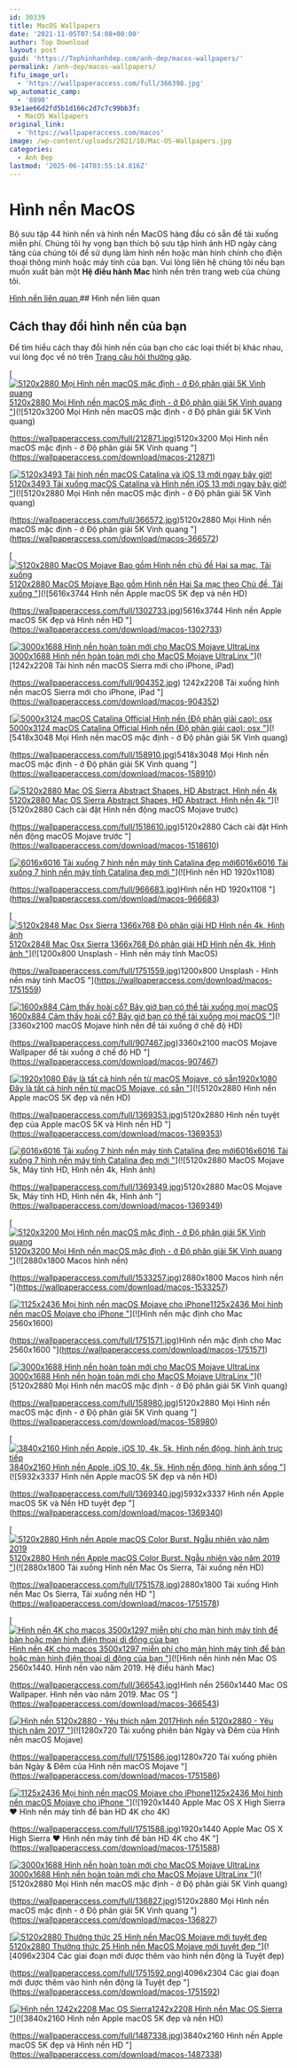 ```yaml
---
id: 30339
title: MacOS Wallpapers
date: '2021-11-05T07:54:08+00:00'
author: Top Download
layout: post
guid: 'https://Tophinhanhdep.com/anh-dep/macos-wallpapers/'
permalink: /anh-dep/macos-wallpapers/
fifu_image_url:
  - 'https://wallpaperaccess.com/full/366398.jpg'
wp_automatic_camp:
  - '8098'
93e1ae66d2fd5b1d166c2d7c7c99bb3f:
  - MacOS Wallpapers
original_link:
  - 'https://wallpaperaccess.com/macos'
image: /wp-content/uploads/2021/10/Mac-OS-Wallpapers.jpg
categories:
  - Ảnh Đẹp
lastmod: '2025-06-14T03:55:14.816Z'
---
```

# Hình nền MacOS

Bộ sưu tập 44 hình nền và hình nền MacOS hàng đầu có sẵn để tải xuống miễn phí. Chúng tôi hy vọng bạn thích bộ sưu tập hình ảnh HD ngày càng tăng của chúng tôi để sử dụng làm hình nền hoặc màn hình chính cho điện thoại thông minh hoặc máy tính của bạn. Vui lòng liên hệ chúng tôi nếu bạn muốn xuất bản một **Hệ điều hành Mac** hình nền trên trang web của chúng tôi.

[Hình nền liên quan ](#related) ## Hình nền liên quan

## Cách thay đổi hình nền của bạn

Để tìm hiểu cách thay đổi hình nền của bạn cho các loại thiết bị khác nhau, vui lòng đọc về nó trên [Trang câu hỏi thường gặp](https://tophinhanhdep.com/faq/).

  
[[![5120x2880 Mọi Hình nền macOS mặc định - ở Độ phân giải 5K Vinh quang](https://wallpaperaccess.com/full/366398.jpg)5120x2880 Mọi Hình nền macOS mặc định - ở Độ phân giải 5K Vinh quang "](https://wallpaperaccess.com/download/macos-366398)](![5120x3200 Mọi Hình nền macOS mặc định - ở Độ phân giải 5K Vinh quang)

(https://wallpaperaccess.com/full/212871.jpg)5120x3200 Mọi Hình nền macOS mặc định - ở Độ phân giải 5K Vinh quang "](https://wallpaperaccess.com/download/macos-212871)

[[![5120x3493 Tải hình nền macOS Catalina và iOS 13 mới ngay bây giờ!](https://wallpaperaccess.com/full/1751545.jpg)5120x3493 Tải xuống macOS Catalina và Hình nền iOS 13 mới ngay bây giờ! "](https://wallpaperaccess.com/download/macos-1751545)](![5120x2880 Mọi Hình nền macOS mặc định - ở Độ phân giải 5K Vinh quang)

(https://wallpaperaccess.com/full/366572.jpg)5120x2880 Mọi Hình nền macOS mặc định - ở Độ phân giải 5K Vinh quang "](https://wallpaperaccess.com/download/macos-366572)

[[![5120x2880 MacOS Mojave Bao gồm Hình nền chủ đề Hai sa mạc, Tải xuống](https://wallpaperaccess.com/full/1738129.jpg)5120x2880 MacOS Mojave Bao gồm Hình nền Hai Sa mạc theo Chủ đề, Tải xuống "](https://wallpaperaccess.com/download/macos-1738129)](![5616x3744 Hình nền Apple macOS 5K đẹp và nền HD)

(https://wallpaperaccess.com/full/1302733.jpg)5616x3744 Hình nền Apple macOS 5K đẹp và Hình nền HD "](https://wallpaperaccess.com/download/macos-1302733)

[[![3000x1688 Hình nền hoàn toàn mới cho MacOS Mojave UltraLinx](https://wallpaperaccess.com/full/1751549.jpg)3000x1688 Hình nền hoàn toàn mới cho MacOS Mojave UltraLinx "](https://wallpaperaccess.com/download/macos-1751549)](![1242x2208 Tải hình nền macOS Sierra mới cho iPhone, iPad)

(https://wallpaperaccess.com/full/904352.jpg) 1242x2208 Tải xuống hình nền macOS Sierra mới cho iPhone, iPad "](https://wallpaperaccess.com/download/macos-904352)

[[![5000x3124 macOS Catalina Official Hình nền (Độ phân giải cao): osx](https://wallpaperaccess.com/full/1422987.jpg)5000x3124 macOS Catalina Official Hình nền (Độ phân giải cao): osx "](https://wallpaperaccess.com/download/macos-1422987)](![5418x3048 Mọi Hình nền macOS mặc định - ở Độ phân giải 5K Vinh quang)

(https://wallpaperaccess.com/full/158910.jpg)5418x3048 Mọi Hình nền macOS mặc định - ở Độ phân giải 5K Vinh quang "](https://wallpaperaccess.com/download/macos-158910)

[[![5120x2880 Mac OS Sierra Abstract Shapes, HD Abstract, Hình nền 4k](https://wallpaperaccess.com/full/733749.jpg)5120x2880 Mac OS Sierra Abstract Shapes, HD Abstract, Hình nền 4k "](https://wallpaperaccess.com/download/macos-733749)](![5120x2880 Cách cài đặt Hình nền động macOS Mojave trước)

(https://wallpaperaccess.com/full/1518610.jpg)5120x2880 Cách cài đặt Hình nền động macOS Mojave trước "](https://wallpaperaccess.com/download/macos-1518610)

[[![6016x6016 Tải xuống 7 hình nền máy tính Catalina đẹp mới](https://wallpaperaccess.com/full/1511391.jpg)6016x6016 Tải xuống 7 hình nền máy tính Catalina đẹp mới "](https://wallpaperaccess.com/download/macos-1511391)](![Hình nền HD 1920x1108)

(https://wallpaperaccess.com/full/966683.jpg)Hình nền HD 1920x1108 "](https://wallpaperaccess.com/download/macos-966683)

[[![5120x2848 Mac Osx Sierra 1366x768 Độ phân giải HD Hình nền 4k, Hình ảnh](https://wallpaperaccess.com/full/894290.jpg)5120x2848 Mac Osx Sierra 1366x768 Độ phân giải HD Hình nền 4k, Hình ảnh "](https://wallpaperaccess.com/download/macos-894290)](![1200x800 Unsplash - Hình nền máy tính MacOS)

(https://wallpaperaccess.com/full/1751559.jpg)1200x800 Unsplash - Hình nền máy tính MacOS "](https://wallpaperaccess.com/download/macos-1751559)

[[![1600x884 Cảm thấy hoài cổ?  Bây giờ bạn có thể tải xuống mọi macOS](https://wallpaperaccess.com/full/1604843.jpg)1600x884 Cảm thấy hoài cổ? Bây giờ bạn có thể tải xuống mọi macOS "](https://wallpaperaccess.com/download/macos-1604843)](![3360x2100 macOS Mojave hình nền để tải xuống ở chế độ HD)

(https://wallpaperaccess.com/full/907467.jpg)3360x2100 macOS Mojave Wallpaper để tải xuống ở chế độ HD "](https://wallpaperaccess.com/download/macos-907467)

[[![1920x1080 Đây là tất cả hình nền từ macOS Mojave, có sẵn](https://wallpaperaccess.com/full/1751562.jpg)1920x1080 Đây là tất cả hình nền từ macOS Mojave, có sẵn "](https://wallpaperaccess.com/download/macos-1751562)](![5120x2880 Hình nền Apple macOS 5K đẹp và nền HD)

(https://wallpaperaccess.com/full/1369353.jpg)5120x2880 Hình nền tuyệt đẹp của Apple macOS 5K và Hình nền HD "](https://wallpaperaccess.com/download/macos-1369353)

[[![6016x6016 Tải xuống 7 hình nền máy tính Catalina đẹp mới](https://wallpaperaccess.com/full/1632404.jpg)6016x6016 Tải xuống 7 hình nền máy tính Catalina đẹp mới "](https://wallpaperaccess.com/download/macos-1632404)](![5120x2880 MacOS Mojave 5k, Máy tính HD, Hình nền 4k, Hình ảnh)

(https://wallpaperaccess.com/full/1369349.jpg)5120x2880 MacOS Mojave 5k, Máy tính HD, Hình nền 4k, Hình ảnh "](https://wallpaperaccess.com/download/macos-1369349)

[[![5120x3200 Mọi Hình nền macOS mặc định - ở Độ phân giải 5K Vinh quang](https://wallpaperaccess.com/full/136932.png)5120x3200 Mọi Hình nền macOS mặc định - ở Độ phân giải 5K Vinh quang "](https://wallpaperaccess.com/download/macos-136932)](![2880x1800 Macos hình nền)

(https://wallpaperaccess.com/full/1533257.jpg)2880x1800 Macos hình nền "](https://wallpaperaccess.com/download/macos-1533257)

[[![1125x2436 Mọi hình nền macOS Mojave cho iPhone](https://wallpaperaccess.com/full/1751569.png)1125x2436 Mọi hình nền macOS Mojave cho iPhone "](https://wallpaperaccess.com/download/macos-1751569)](![Hình nền mặc định cho Mac 2560x1600)

(https://wallpaperaccess.com/full/1751571.jpg)Hình nền mặc định cho Mac 2560x1600 "](https://wallpaperaccess.com/download/macos-1751571)

[[![3000x1688 Hình nền hoàn toàn mới cho MacOS Mojave UltraLinx](https://wallpaperaccess.com/full/907486.jpg)3000x1688 Hình nền hoàn toàn mới cho MacOS Mojave UltraLinx "](https://wallpaperaccess.com/download/macos-907486)](![5120x2880 Mọi Hình nền macOS mặc định - ở Độ phân giải 5K Vinh quang)

(https://wallpaperaccess.com/full/158980.jpg)5120x2880 Mọi Hình nền macOS mặc định - ở Độ phân giải 5K Vinh quang "](https://wallpaperaccess.com/download/macos-158980)

[[![3840x2160 Hình nền Apple, iOS 10, 4k, 5k, Hình nền động, hình ảnh trực tiếp](https://wallpaperaccess.com/full/345527.jpg)3840x2160 Hình nền Apple, iOS 10, 4k, 5k, Hình nền động, hình ảnh sống "](https://wallpaperaccess.com/download/macos-345527)](![5932x3337 Hình nền Apple macOS 5K đẹp và nền HD)

(https://wallpaperaccess.com/full/1369340.jpg)5932x3337 Hình nền Apple macOS 5K và Nền HD tuyệt đẹp "](https://wallpaperaccess.com/download/macos-1369340)

[[![5120x2880 Hình nền Apple macOS Color Burst.  Ngẫu nhiên vào năm 2019](https://wallpaperaccess.com/full/1631994.jpg)5120x2880 Hình nền Apple macOS Color Burst. Ngẫu nhiên vào năm 2019 "](https://wallpaperaccess.com/download/macos-1631994)](![2880x1800 Tải xuống Hình nền Mac Os Sierra, Tải xuống nền HD)

(https://wallpaperaccess.com/full/1751578.jpg)2880x1800 Tải xuống Hình nền Mac Os Sierra, Tải xuống nền HD "](https://wallpaperaccess.com/download/macos-1751578)

[[![Hình nền 4K cho macos 3500x1297 miễn phí cho màn hình máy tính để bàn hoặc màn hình điện thoại di động của bạn](https://wallpaperaccess.com/full/1751584.jpg)Hình nền 4K cho macos 3500x1297 miễn phí cho màn hình máy tính để bàn hoặc màn hình điện thoại di động của bạn "](https://wallpaperaccess.com/download/macos-1751584)](![Hình nền hình nền Mac OS 2560x1440.  Hình nền vào năm 2019. Hệ điều hành Mac)

(https://wallpaperaccess.com/full/366543.jpg)Hình nền 2560x1440 Mac OS Wallpaper. Hình nền vào năm 2019. Mac OS "](https://wallpaperaccess.com/download/macos-366543)

[[![Hình nền 5120x2880 - Yêu thích năm 2017](https://wallpaperaccess.com/full/781917.jpg)Hình nền 5120x2880 - Yêu thích năm 2017 "](https://wallpaperaccess.com/download/macos-781917)](![1280x720 Tải xuống phiên bản Ngày và Đêm của Hình nền macOS Mojave)

(https://wallpaperaccess.com/full/1751586.jpg)1280x720 Tải xuống phiên bản Ngày &amp; Đêm của Hình nền macOS Mojave "](https://wallpaperaccess.com/download/macos-1751586)

[[![1125x2436 Mọi hình nền macOS Mojave cho iPhone](https://wallpaperaccess.com/full/821975.png)1125x2436 Mọi hình nền macOS Mojave cho iPhone "](https://wallpaperaccess.com/download/macos-821975)](![1920x1440 Apple Mac OS X High Sierra ❤ Hình nền máy tính để bàn HD 4K cho 4K)

(https://wallpaperaccess.com/full/1751588.jpg)1920x1440 Apple Mac OS X High Sierra ❤ Hình nền máy tính để bàn HD 4K cho 4K "](https://wallpaperaccess.com/download/macos-1751588)

[[![3000x1688 Hình nền hoàn toàn mới cho MacOS Mojave UltraLinx](https://wallpaperaccess.com/full/1583308.jpg)3000x1688 Hình nền hoàn toàn mới cho MacOS Mojave UltraLinx "](https://wallpaperaccess.com/download/macos-1583308)](![5120x2880 Mọi Hình nền macOS mặc định - ở Độ phân giải 5K Vinh quang)

(https://wallpaperaccess.com/full/136827.jpg)5120x2880 Mọi Hình nền macOS mặc định - ở Độ phân giải 5K Vinh quang "](https://wallpaperaccess.com/download/macos-136827)

[[![5120x2880 Thưởng thức 25 Hình nền MacOS Mojave mới tuyệt đẹp](https://wallpaperaccess.com/full/882701.jpg)5120x2880 Thưởng thức 25 Hình nền MacOS Mojave mới tuyệt đẹp "](https://wallpaperaccess.com/download/macos-882701)](![4096x2304 Các giai đoạn mới được thêm vào hình nền động là Tuyệt đẹp)

(https://wallpaperaccess.com/full/1751592.png)4096x2304 Các giai đoạn mới được thêm vào hình nền động là Tuyệt đẹp "](https://wallpaperaccess.com/download/macos-1751592)

[[![Hình nền 1242x2208 Mac OS Sierra](https://wallpaperaccess.com/full/1751595.jpg)1242x2208 Hình nền Mac OS Sierra "](https://wallpaperaccess.com/download/macos-1751595)](![3840x2160 Hình nền Apple macOS 5K đẹp và nền HD)

(https://wallpaperaccess.com/full/1487338.jpg)3840x2160 Hình nền Apple macOS 5K đẹp và Hình nền HD "](https://wallpaperaccess.com/download/macos-1487338)
